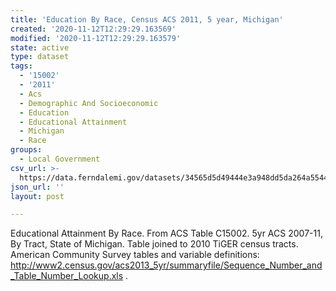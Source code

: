 ```yaml
---
title: 'Education By Race, Census ACS 2011, 5 year, Michigan'
created: '2020-11-12T12:29:29.163569'
modified: '2020-11-12T12:29:29.163579'
state: active
type: dataset
tags:
  - '15002'
  - '2011'
  - Acs
  - Demographic And Socioeconomic
  - Education
  - Educational Attainment
  - Michigan
  - Race
groups:
  - Local Government
csv_url: >-
  https://data.ferndalemi.gov/datasets/34565d5d49444e3a948dd5da264a5544_0.csv?outSR=%7B%22latestWkid%22%3A2898%2C%22wkid%22%3A2898%7D
json_url: ''
layout: post

---
```

Educational Attainment By Race. From ACS Table C15002. 5yr ACS 2007-11, By Tract, State of Michigan. Table joined to 2010 TiGER census tracts.<br />American Community Survey tables and variable definitions: <a href='http://www2.census.gov/acs2013_5yr/summaryfile/Sequence_Number_and_Table_Number_Lookup.xls' target='_blank'>http://www2.census.gov/acs2013_5yr/summaryfile/Sequence_Number_and_Table_Number_Lookup.xls .<br /></a>
